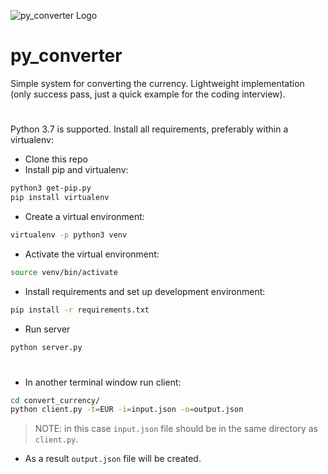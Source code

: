 ![py_converter Logo](https://apptha-blog.s3.amazonaws.com/blog/wp-content/uploads/2018/10/over.png)
# py_converter
Simple system for converting the currency. Lightweight implementation (only success pass, just a quick example for the coding interview). 
#
Python 3.7 is supported. Install all requirements, preferably within a virtualenv:
* Clone this repo
* Install pip and virtualenv:
```bash
python3 get-pip.py
pip install virtualenv
```
* Create a virtual environment:
```bash
virtualenv -p python3 venv
```
* Activate the virtual environment:
```bash
source venv/bin/activate
```
* Install requirements and set up development environment:
```bash
pip install -r requirements.txt
```
* Run server
```bash
python server.py
```
#
* In another terminal window run client:
```bash
cd convert_currency/
python client.py -t=EUR -i=input.json -o=output.json
```

> NOTE: in this case `input.json` file should be in the same directory as `client.py`.
* As a result `output.json` file will be created. 
